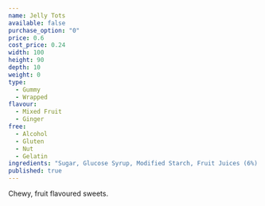 ```yaml
---
name: Jelly Tots
available: false
purchase_option: "0"
price: 0.6
cost_price: 0.24
width: 100
height: 90
depth: 10
weight: 0
type: 
  - Gummy
  - Wrapped
flavour: 
  - Mixed Fruit
  - Ginger
free: 
  - Alcohol
  - Gluten
  - Nut
  - Gelatin
ingredients: "Sugar, Glucose Syrup, Modified Starch, Fruit Juices (6%) (Strawberry, Orange, Blackcurrant, Lime and Lemon), Acidity Regulator (Trisodium Citrate, Malic Acid, Citric Acid), Flavourings, Lactic Acid, Colours (Anthocyanins. Copper Complexes of Chlorophyllins, Beta-Carotene)"
published: true
---
```

Chewy, fruit flavoured sweets.